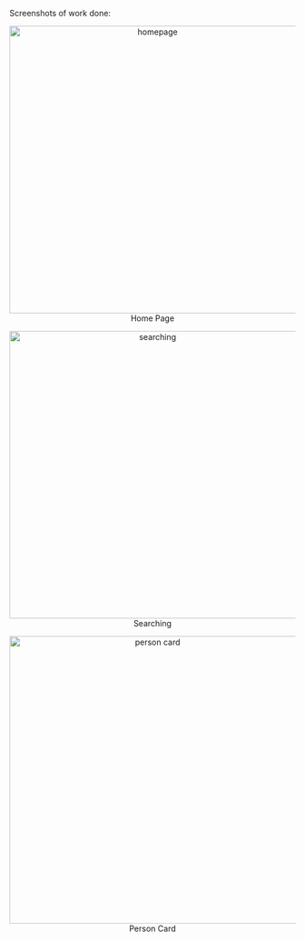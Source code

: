 

Screenshots of work done: 
<p align="center">

  <img src="https://github.com/pavithra-npavi/UrbanPiperAssignment/blob/main/public/HomePage.png?raw=true" alt="homepage" width="506">
  <br/>
   Home Page
 </p>
    <p align="center">
  <img src="https://github.com/pavithra-npavi/UrbanPiperAssignment/blob/main/public/Searching.png?raw=true" alt="searching" width="506">
  <br/>
  Searching 
  </p>
     <p align="center"> 
  <img src="https://github.com/pavithra-npavi/UrbanPiperAssignment/blob/main/public/PersonCard.png?raw=true" alt="person card" width="506">
  <br/>
  Person Card</p>
